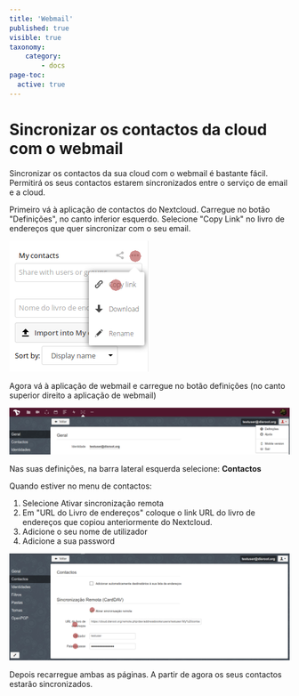 ```yaml
---
title: 'Webmail'
published: true
visible: true
taxonomy:
    category:
        - docs
page-toc:
  active: true
---
```

# Sincronizar os contactos da cloud com o webmail
Sincronizar os contactos da sua cloud com o webmail é bastante fácil. Permitirá os seus contactos estarem sincronizados entre o serviço de email e a cloud.

Primeiro vá à aplicação de contactos do Nextcloud. Carregue no botão "Definições", no canto inferior esquerdo.
Selecione "Copy Link" no livro de endereços que quer sincronizar com o seu email.

![](pt/webmail_import_contacts1.png)


Agora vá à aplicação de webmail e carregue no botão definições (no canto superior direito a aplicação de webmail)

![](pt/webmail_import_contacts2.png)

Nas suas definições, na barra lateral esquerda selecione: **Contactos**

Quando estiver no menu de contactos:

1. Selecione Ativar sincronização remota
2. Em "URL do Livro de endereços" coloque o link URL do livro de endereços que copiou anteriormente do Nextcloud.
3. Adicione o seu nome de utilizador
4. Adicione a sua password

![](pt/webmail_import_contacts3.png)

Depois recarregue ambas as páginas. A partir de agora os seus contactos estarão sincronizados.
